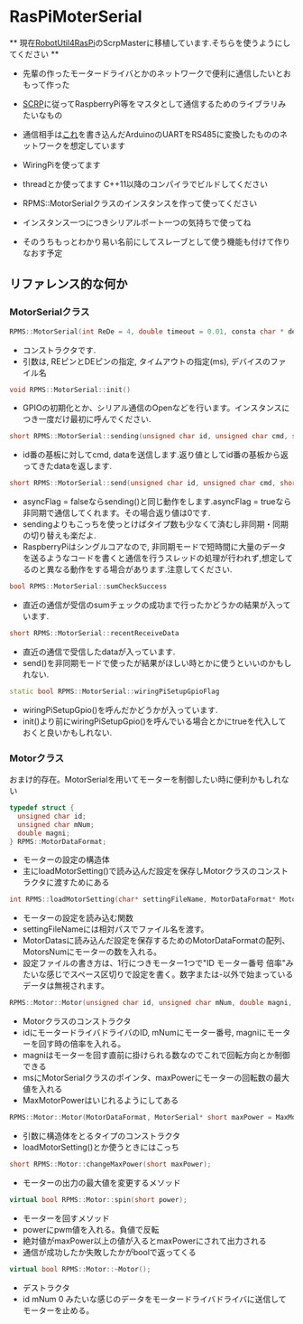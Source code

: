 # RasPiMoterSerial

** 現在[RobotUtil4RasPi](https://github.com/Owl8/RobotUtilityforRaspberryPi)のScrpMasterに移植しています.そちらを使うようにしてください **
* 先輩の作ったモータードライバとかのネットワークで便利に通信したいとおもって作った
* [SCRP](https://github.com/okayu9/SCRP)に従ってRaspberryPi等をマスタとして通信するためのライブラリみたいなもの
* 通信相手は[これ](https://github.com/okayu9/ScrpMotor)を書き込んだArduinoのUARTをRS485に変換したもののネットワークを想定しています
* WiringPiを使ってます
* threadとか使ってます C++11以降のコンパイラでビルドしてください
* RPMS::MotorSerialクラスのインスタンスを作って使ってください
* インスタンス一つにつきシリアルポート一つの気持ちで使ってね

* そのうちもっとわかり易い名前にしてスレーブとして使う機能も付けて作りなおす予定

## リファレンス的な何か
### MotorSerialクラス
```cpp
RPMS::MotorSerial(int ReDe = 4, double timeout = 0.01, consta char * devFileName = "/dev/ttyAMA0")
```
* コンストラクタです.
* 引数は, REピンとDEピンの指定, タイムアウトの指定(ms), デバイスのファイル名

```cpp
void RPMS::MotorSerial::init()
```
* GPIOの初期化とか、シリアル通信のOpenなどを行います。インスタンスにつき一度だけ最初に呼んでください.

```cpp
short RPMS::MotorSerial::sending(unsigned char id, unsigned char cmd, short data)
```
* id番の基板に対してcmd, dataを送信します.返り値としてid番の基板から返ってきたdataを返します.

```cpp
short RPMS::MotorSerial::send(unsigned char id, unsigned char cmd, short data, bool asyncFlag = false)
```
* asyncFlag = falseならsending()と同じ動作をします.asyncFlag = trueなら非同期で通信してくれます。その場合返り値は0です.
* sendingよりもこっちを使っとけばタイプ数も少なくて済むし非同期・同期の切り替えも楽だよ.
* RaspberryPiはシングルコアなので, 非同期モードで短時間に大量のデータを送るようなコードを書くと通信を行うスレッドの処理が行われず,想定してるのと異なる動作をする場合があります.注意してください.

```cpp
bool RPMS::MotorSerial::sumCheckSuccess
```
* 直近の通信が受信のsumチェックの成功まで行ったかどうかの結果が入っています.

```cpp
short RPMS::MotorSerial::recentReceiveData
```
* 直近の通信で受信したdataが入っています.
* send()を非同期モードで使ったが結果がほしい時とかに使うといいのかもしれない.

```cpp
static bool RPMS::MotorSerial::wiringPiSetupGpioFlag
```
* wiringPiSetupGpio()を呼んだかどうかが入っています.
* init()より前にwiringPiSetupGpio()を呼んでいる場合とかにtrueを代入しておくと良いかもしれない.

### Motorクラス
おまけ的存在。MotorSerialを用いてモーターを制御したい時に便利かもしれない

```cpp
typedef struct {
  unsigned char id;
  unsigned char mNum;
  double magni;
} RPMS::MotorDataFormat;
```
* モーターの設定の構造体
* 主にloadMotorSetting()で読み込んだ設定を保存しMotorクラスのコンストラクタに渡すためにある

```cpp
int RPMS::loadMotorSetting(char* settingFileName, MotorDataFormat* MotorDatas, int MotorsNum);
```
* モーターの設定を読み込む関数
* settingFileNameには相対パスでファイル名を渡す。
* MotorDatasに読み込んだ設定を保存するためのMotorDataFormatの配列、MotorsNumにモーターの数を入れる。
* 設定ファイルの書き方は、1行につきモーター1つで"ID モーター番号 倍率"みたいな感じでスペース区切りで設定を書く。数字または-以外で始まっているデータは無視されます。

```cpp
RPMS::Motor::Motor(unsigned char id, unsigned char mNum, double magni, MotorSerial* ms, short maxPower = MaxMotorPower);
```
* Motorクラスのコンストラクタ
* idにモータードライバドライバのID, mNumにモーター番号, magniにモーターを回す時の倍率を入れる。
* magniはモーターを回す直前に掛けられる数なのでこれで回転方向とか制御できる
* msにMotorSerialクラスのポインタ、maxPowerにモーターの回転数の最大値を入れる
* MaxMotorPowerはいじれるようにしてある

```cpp
RPMS::Motor::Motor(MotorDataFormat, MotorSerial* short maxPower = MaxMotorPower);
```
* 引数に構造体をとるタイプのコンストラクタ
* loadMotorSetting()とか使うときにはこっち

```cpp
short RPMS::Motor::changeMaxPower(short maxPower);
```
* モーターの出力の最大値を変更するメソッド

```cpp
virtual bool RPMS::Motor::spin(short power);
```
* モーターを回すメソッド
* powerにpwm値を入れる。負値で反転
* 絶対値がmaxPower以上の値が入るとmaxPowerにされて出力される
* 通信が成功したか失敗したかがboolで返ってくる

```cpp
virtual bool RPMS::Motor::~Motor();
```
* デストラクタ
* id mNum 0 みたいな感じのデータをモータードライバドライバに送信してモーターを止める。

